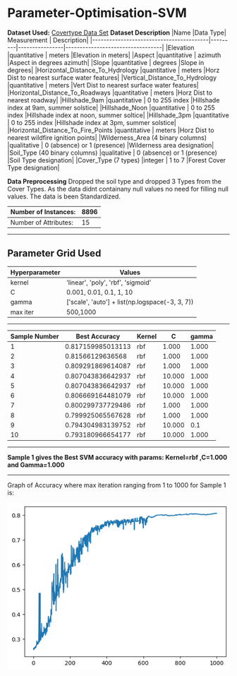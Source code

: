 # Parameter-Optimisation-SVM


**Dataset Used:** [Covertype Data Set](http://archive.ics.uci.edu/ml/datasets/covertype)
**Dataset Description**
|Name                                     |Data Type|    Measurement |                      Description|
|-----------------------------------------|---------|----------------|----------------------------------|
|Elevation                               |quantitative   | meters                       |Elevation in meters|
|Aspect                                  |quantitative   | azimuth                      |Aspect in degrees azimuth|
|Slope                                   |quantitative   | degrees                      |Slope in degrees|
|Horizontal_Distance_To_Hydrology        |quantitative   | meters                       |Horz Dist to nearest surface water features|
|Vertical_Distance_To_Hydrology          |quantitative   | meters                       |Vert Dist to nearest surface water features|
|Horizontal_Distance_To_Roadways         |quantitative   | meters                       |Horz Dist to nearest roadway|
|Hillshade_9am                           |quantitative   | 0 to 255 index               |Hillshade index at 9am, summer solstice|
|Hillshade_Noon                          |quantitative   | 0 to 255 index               |Hillshade index at noon, summer soltice|
|Hillshade_3pm                           |quantitative   | 0 to 255 index               |Hillshade index at 3pm, summer solstice|
|Horizontal_Distance_To_Fire_Points      |quantitative   | meters                       |Horz Dist to nearest wildfire ignition points|
|Wilderness_Area (4 binary columns)      |qualitative    | 0 (absence) or 1 (presence)  |Wilderness area designation|
|Soil_Type (40 binary columns)           |qualitative    | 0 (absence) or 1 (presence)  |Soil Type designation|
|Cover_Type (7 types)                    |integer        | 1 to 7                       |Forest Cover Type designation|

**Data Preprocessing**
Dropped the soil type and dropped 3 Types from the Cover Types.
As the data didnt containany null values no need for filling null values.
The data is been Standardized.

| Number of Instances:  |8896  |
|-----------------------|--------|
| Number of Attributes: | 15     |

---
**Parameter Grid Used**
---
|Hyperparameter         |Values                |
|-----------------------|----------------------|
| kernel                | 'linear', 'poly', 'rbf', 'sigmoid' |
| C                     | 0.001, 0.01, 0.1, 1, 10    |
| gamma                 |['scale', 'auto'] + list(np.logspace(-3, 3, 7))   |
| max iter              | 500,1000|

---
 
 | Sample Number | Best Accuracy | Kernel | C  | gamma |
|----------|---------------|--------|-----|-------|
| 1        | 0.817159985013113       | rbf    | 1.000 | 1.000   |
| 2        | 0.81566129636568        |  rbf    | 1.000 | 1.000   |
| 3        | 0.809291869614087       | rbf    | 1.000 | 1.000   |
| 4        | 0.807043836642937       | rbf    | 10.000 | 1.000   |
| 5        | 0.807043836642937       | rbf    | 10.000 | 1.000   |
| 6        | 0.806669164481079        | rbf    | 10.000 | 1.000  |
| 7        | 0.800299737729486        | rbf    | 1.000 | 1.000   |
| 8        | 0.799925065567628       | rbf    | 1.000 | 1.000   |
| 9        | 0.794304983139752        | rbf    | 10.000 | 0.1   |
| 10       | 0.793180966654177       | rbf    | 10.000 | 1.000 |

---

**Sample 1 gives the Best SVM accuracy with params: Kernel=rbf ,C=1.000 and Gamma=1.000**

---

Graph of Accuracy where max iteration ranging from 1 to 1000 for Sample 1 is:

![alt text](https://github.com/Ramneet-17/Parameter-Optimization-SVM/blob/main/iter%20vs%20acc.png)
